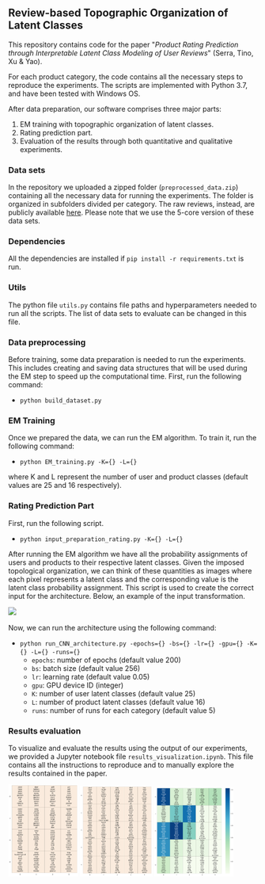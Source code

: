 ﻿
## Review-based Topographic Organization of Latent Classes

This repository contains code for the paper "*Product Rating Prediction through Interpretable Latent Class Modeling of User Reviews*" (Serra, Tino, Xu & Yao).

For each product category, the code contains all the necessary steps to reproduce the experiments. The scripts are implemented with Python 3.7, and have been tested with Windows OS.

After data preparation, our software comprises three major parts:
1. EM training with topographic organization of latent classes.
2. Rating prediction part.
3. Evaluation of the results through both quantitative and qualitative experiments.


### Data sets
In the repository we uploaded a zipped folder (`preprocessed_data.zip`) containing all the necessary data for running the experiments. The folder is organized in subfolders divided per category. The raw reviews, instead, are publicly available [here](https://jmcauley.ucsd.edu/data/amazon/). Please note that we use the 5-core version of these data sets.

### Dependencies
All the dependencies are installed if `pip install -r requirements.txt` is run.

### Utils
The python file `utils.py` contains file paths and hyperparameters needed to run all the scripts. The list of data sets to evaluate can be changed in this file.

### Data preprocessing
Before training, some data preparation is needed to run the experiments. This includes creating and saving data structures that will be used during the EM step to speed up the computational time. First, run the following command:
 - `python build_dataset.py`

### EM Training
Once we prepared the data, we can run the EM algorithm. To train it, run the following command:
 - `python EM_training.py -K={} -L={}`

where K and L represent the number of user and product classes (default values are 25 and 16 respectively).

### Rating Prediction Part
First, run the following script.
 - `python input_preparation_rating.py -K={} -L={}`

After running the EM algorithm we have all the probability assignments of users and products to their respective latent classes. Given the imposed topological organization, we can think of these quantities as images where each pixel represents a latent class and the corresponding value is the latent class probability assignment. This script is used to create the correct input for the architecture. Below, an example of the input transformation. 

<img src="https://github.com/GiuseppeSerra93/TLCM/blob/main/images/fig1.png" height="200">
 
Now, we can run the architecture using the following command:
 - `python run_CNN_architecture.py -epochs={} -bs={} -lr={} -gpu={} -K={} -L={} -runs={}`
     - `epochs`: number of epochs (default value 200)
     - `bs`: batch size (default value 256)
     - `lr`: learning rate (default value 0.05)
     - `gpu`: GPU device ID (integer)
     - `K`: number of user latent classes (default value 25)
     - `L`: number of product latent classes (default value 16)
     - `runs`: number of runs for each category (default value 5)

### Results evaluation
To visualize and evaluate the results using the output of our experiments, we provided a Jupyter notebook file `results_visualization.ipynb`. This file contains all the instructions to reproduce and to manually explore the results contained in the paper.

<p float="left">
  <img src="https://github.com/GiuseppeSerra93/TLCM/blob/main/images/map_products.png" width="28%" />
  <img src="https://github.com/GiuseppeSerra93/TLCM/blob/main/images/map_users.png" width="29%" /> 
  <img src="https://github.com/GiuseppeSerra93/TLCM/blob/main/images/generative_extension.png" width="32%" />
</p>

